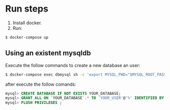# Run steps
1. Install docker.
2. Run:
```bash
$ docker-compose up
```

## Using an existent mysqldb
Execute the follow commands to create a new database an user:
```bash
$ docker-compose exec dbmysql sh -c 'export MYSQL_PWD="$MYSQL_ROOT_PASSWORD"; mysql'
```
after execute the follow comands:
```sql
mysql> CREATE DATABASE IF NOT EXISTS YOUR_DATABASE;
mysql> GRANT ALL ON `YOUR_DATABASE`.* TO 'YOUR_USER'@'%' IDENTIFIED BY 'YOUR_PASSWORD';
mysql> FLUSH PRIVILEGES ;
```
